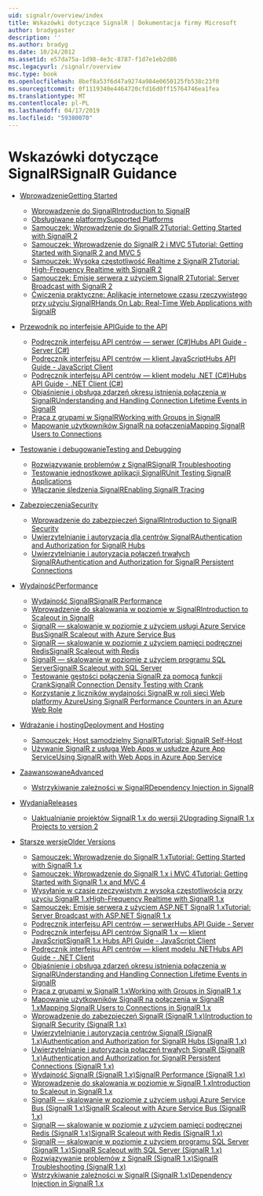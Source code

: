 ```yaml
---
uid: signalr/overview/index
title: Wskazówki dotyczące SignalR | Dokumentacja firmy Microsoft
author: bradygaster
description: ''
ms.author: bradyg
ms.date: 10/24/2012
ms.assetid: e57da75a-1d98-4e3c-8787-f1d7e1eb2d86
msc.legacyurl: /signalr/overview
msc.type: book
ms.openlocfilehash: 8bef8a53f6d47a9274a984e0650125fb538c23f0
ms.sourcegitcommit: 0f1119340e4464720cfd16d0ff15764746ea1fea
ms.translationtype: MT
ms.contentlocale: pl-PL
ms.lasthandoff: 04/17/2019
ms.locfileid: "59380070"
---
```

# <a name="signalr-guidance"></a><span data-ttu-id="00ae5-102">Wskazówki dotyczące SignalR</span><span class="sxs-lookup"><span data-stu-id="00ae5-102">SignalR Guidance</span></span>

- [<span data-ttu-id="00ae5-103">Wprowadzenie</span><span class="sxs-lookup"><span data-stu-id="00ae5-103">Getting Started</span></span>](getting-started/index.md)

    - [<span data-ttu-id="00ae5-104">Wprowadzenie do SignalR</span><span class="sxs-lookup"><span data-stu-id="00ae5-104">Introduction to SignalR</span></span>](getting-started/introduction-to-signalr.md)
    - [<span data-ttu-id="00ae5-105">Obsługiwane platformy</span><span class="sxs-lookup"><span data-stu-id="00ae5-105">Supported Platforms</span></span>](getting-started/supported-platforms.md)
    - [<span data-ttu-id="00ae5-106">Samouczek: Wprowadzenie do SignalR 2</span><span class="sxs-lookup"><span data-stu-id="00ae5-106">Tutorial: Getting Started with SignalR 2</span></span>](getting-started/tutorial-getting-started-with-signalr.md)
    - [<span data-ttu-id="00ae5-107">Samouczek: Wprowadzenie do SignalR 2 i MVC 5</span><span class="sxs-lookup"><span data-stu-id="00ae5-107">Tutorial: Getting Started with SignalR 2 and MVC 5</span></span>](getting-started/tutorial-getting-started-with-signalr-and-mvc.md)
    - [<span data-ttu-id="00ae5-108">Samouczek: Wysoka częstotliwość Realtime z SignalR 2</span><span class="sxs-lookup"><span data-stu-id="00ae5-108">Tutorial: High-Frequency Realtime with SignalR 2</span></span>](getting-started/tutorial-high-frequency-realtime-with-signalr.md)
    - [<span data-ttu-id="00ae5-109">Samouczek: Emisje serwera z użyciem SignalR 2</span><span class="sxs-lookup"><span data-stu-id="00ae5-109">Tutorial: Server Broadcast with SignalR 2</span></span>](getting-started/tutorial-server-broadcast-with-signalr.md)
    - [<span data-ttu-id="00ae5-110">Ćwiczenia praktyczne: Aplikacje internetowe czasu rzeczywistego przy użyciu SignalR</span><span class="sxs-lookup"><span data-stu-id="00ae5-110">Hands On Lab: Real-Time Web Applications with SignalR</span></span>](getting-started/real-time-web-applications-with-signalr.md)
- [<span data-ttu-id="00ae5-111">Przewodnik po interfejsie API</span><span class="sxs-lookup"><span data-stu-id="00ae5-111">Guide to the API</span></span>](guide-to-the-api/index.md)

    - [<span data-ttu-id="00ae5-112">Podręcznik interfejsu API centrów — serwer (C#)</span><span class="sxs-lookup"><span data-stu-id="00ae5-112">Hubs API Guide - Server (C#)</span></span>](guide-to-the-api/hubs-api-guide-server.md)
    - [<span data-ttu-id="00ae5-113">Podręcznik interfejsu API centrów — klient JavaScript</span><span class="sxs-lookup"><span data-stu-id="00ae5-113">Hubs API Guide - JavaScript Client</span></span>](guide-to-the-api/hubs-api-guide-javascript-client.md)
    - [<span data-ttu-id="00ae5-114">Podręcznik interfejsu API centrów — klient modelu .NET (C#)</span><span class="sxs-lookup"><span data-stu-id="00ae5-114">Hubs API Guide - .NET Client (C#)</span></span>](guide-to-the-api/hubs-api-guide-net-client.md)
    - [<span data-ttu-id="00ae5-115">Objaśnienie i obsługa zdarzeń okresu istnienia połączenia w SignalR</span><span class="sxs-lookup"><span data-stu-id="00ae5-115">Understanding and Handling Connection Lifetime Events in SignalR</span></span>](guide-to-the-api/handling-connection-lifetime-events.md)
    - [<span data-ttu-id="00ae5-116">Praca z grupami w SignalR</span><span class="sxs-lookup"><span data-stu-id="00ae5-116">Working with Groups in SignalR</span></span>](guide-to-the-api/working-with-groups.md)
    - [<span data-ttu-id="00ae5-117">Mapowanie użytkowników SignalR na połączenia</span><span class="sxs-lookup"><span data-stu-id="00ae5-117">Mapping SignalR Users to Connections</span></span>](guide-to-the-api/mapping-users-to-connections.md)
- [<span data-ttu-id="00ae5-118">Testowanie i debugowanie</span><span class="sxs-lookup"><span data-stu-id="00ae5-118">Testing and Debugging</span></span>](testing-and-debugging/index.md)

    - [<span data-ttu-id="00ae5-119">Rozwiązywanie problemów z SignalR</span><span class="sxs-lookup"><span data-stu-id="00ae5-119">SignalR Troubleshooting</span></span>](testing-and-debugging/troubleshooting.md)
    - [<span data-ttu-id="00ae5-120">Testowanie jednostkowe aplikacji SignalR</span><span class="sxs-lookup"><span data-stu-id="00ae5-120">Unit Testing SignalR Applications</span></span>](testing-and-debugging/unit-testing-signalr-applications.md)
    - [<span data-ttu-id="00ae5-121">Włączanie śledzenia SignalR</span><span class="sxs-lookup"><span data-stu-id="00ae5-121">Enabling SignalR Tracing</span></span>](testing-and-debugging/enabling-signalr-tracing.md)
- [<span data-ttu-id="00ae5-122">Zabezpieczenia</span><span class="sxs-lookup"><span data-stu-id="00ae5-122">Security</span></span>](security/index.md)

    - [<span data-ttu-id="00ae5-123">Wprowadzenie do zabezpieczeń SignalR</span><span class="sxs-lookup"><span data-stu-id="00ae5-123">Introduction to SignalR Security</span></span>](security/introduction-to-security.md)
    - [<span data-ttu-id="00ae5-124">Uwierzytelnianie i autoryzacja dla centrów SignalR</span><span class="sxs-lookup"><span data-stu-id="00ae5-124">Authentication and Authorization for SignalR Hubs</span></span>](security/hub-authorization.md)
    - [<span data-ttu-id="00ae5-125">Uwierzytelnianie i autoryzacja połączeń trwałych SignalR</span><span class="sxs-lookup"><span data-stu-id="00ae5-125">Authentication and Authorization for SignalR Persistent Connections</span></span>](security/persistent-connection-authorization.md)
- [<span data-ttu-id="00ae5-126">Wydajność</span><span class="sxs-lookup"><span data-stu-id="00ae5-126">Performance</span></span>](performance/index.md)

    - [<span data-ttu-id="00ae5-127">Wydajność SignalR</span><span class="sxs-lookup"><span data-stu-id="00ae5-127">SignalR Performance</span></span>](performance/signalr-performance.md)
    - [<span data-ttu-id="00ae5-128">Wprowadzenie do skalowania w poziomie w SignalR</span><span class="sxs-lookup"><span data-stu-id="00ae5-128">Introduction to Scaleout in SignalR</span></span>](performance/scaleout-in-signalr.md)
    - [<span data-ttu-id="00ae5-129">SignalR — skalowanie w poziomie z użyciem usługi Azure Service Bus</span><span class="sxs-lookup"><span data-stu-id="00ae5-129">SignalR Scaleout with Azure Service Bus</span></span>](performance/scaleout-with-windows-azure-service-bus.md)
    - [<span data-ttu-id="00ae5-130">SignalR — skalowanie w poziomie z użyciem pamięci podręcznej Redis</span><span class="sxs-lookup"><span data-stu-id="00ae5-130">SignalR Scaleout with Redis</span></span>](performance/scaleout-with-redis.md)
    - [<span data-ttu-id="00ae5-131">SignalR — skalowanie w poziomie z użyciem programu SQL Server</span><span class="sxs-lookup"><span data-stu-id="00ae5-131">SignalR Scaleout with SQL Server</span></span>](performance/scaleout-with-sql-server.md)
    - [<span data-ttu-id="00ae5-132">Testowanie gęstości połączenia SignalR za pomocą funkcji Crank</span><span class="sxs-lookup"><span data-stu-id="00ae5-132">SignalR Connection Density Testing with Crank</span></span>](performance/signalr-connection-density-testing-with-crank.md)
    - [<span data-ttu-id="00ae5-133">Korzystanie z liczników wydajności SignalR w roli sieci Web platformy Azure</span><span class="sxs-lookup"><span data-stu-id="00ae5-133">Using SignalR Performance Counters in an Azure Web Role</span></span>](performance/using-signalr-performance-counters-in-an-azure-web-role.md)
- [<span data-ttu-id="00ae5-134">Wdrażanie i hosting</span><span class="sxs-lookup"><span data-stu-id="00ae5-134">Deployment and Hosting</span></span>](deployment/index.md)

    - [<span data-ttu-id="00ae5-135">Samouczek: Host samodzielny SignalR</span><span class="sxs-lookup"><span data-stu-id="00ae5-135">Tutorial: SignalR Self-Host</span></span>](deployment/tutorial-signalr-self-host.md)
    - [<span data-ttu-id="00ae5-136">Używanie SignalR z usługą Web Apps w usłudze Azure App Service</span><span class="sxs-lookup"><span data-stu-id="00ae5-136">Using SignalR with Web Apps in Azure App Service</span></span>](deployment/using-signalr-with-azure-web-sites.md)
- [<span data-ttu-id="00ae5-137">Zaawansowane</span><span class="sxs-lookup"><span data-stu-id="00ae5-137">Advanced</span></span>](advanced/index.md)

    - [<span data-ttu-id="00ae5-138">Wstrzykiwanie zależności w SignalR</span><span class="sxs-lookup"><span data-stu-id="00ae5-138">Dependency Injection in SignalR</span></span>](advanced/dependency-injection.md)
- [<span data-ttu-id="00ae5-139">Wydania</span><span class="sxs-lookup"><span data-stu-id="00ae5-139">Releases</span></span>](releases/index.md)

    - [<span data-ttu-id="00ae5-140">Uaktualnianie projektów SignalR 1.x do wersji 2</span><span class="sxs-lookup"><span data-stu-id="00ae5-140">Upgrading SignalR 1.x Projects to version 2</span></span>](releases/upgrading-signalr-1x-projects-to-20.md)
- [<span data-ttu-id="00ae5-141">Starsze wersje</span><span class="sxs-lookup"><span data-stu-id="00ae5-141">Older Versions</span></span>](older-versions/index.md)

    - [<span data-ttu-id="00ae5-142">Samouczek: Wprowadzenie do SignalR 1.x</span><span class="sxs-lookup"><span data-stu-id="00ae5-142">Tutorial: Getting Started with SignalR 1.x</span></span>](older-versions/tutorial-getting-started-with-signalr.md)
    - [<span data-ttu-id="00ae5-143">Samouczek: Wprowadzenie do SignalR 1.x i MVC 4</span><span class="sxs-lookup"><span data-stu-id="00ae5-143">Tutorial: Getting Started with SignalR 1.x and MVC 4</span></span>](older-versions/tutorial-getting-started-with-signalr-and-mvc-4.md)
    - [<span data-ttu-id="00ae5-144">Wysyłanie w czasie rzeczywistym z wysoką częstotliwością przy użyciu SignalR 1.x</span><span class="sxs-lookup"><span data-stu-id="00ae5-144">High-Frequency Realtime with SignalR 1.x</span></span>](older-versions/tutorial-high-frequency-realtime-with-signalr.md)
    - [<span data-ttu-id="00ae5-145">Samouczek: Emisje serwera z użyciem ASP.NET SignalR 1.x</span><span class="sxs-lookup"><span data-stu-id="00ae5-145">Tutorial: Server Broadcast with ASP.NET SignalR 1.x</span></span>](older-versions/tutorial-server-broadcast-with-aspnet-signalr.md)
    - [<span data-ttu-id="00ae5-146">Podręcznik interfejsu API centrów — serwer</span><span class="sxs-lookup"><span data-stu-id="00ae5-146">Hubs API Guide - Server</span></span>](older-versions/signalr-1x-hubs-api-guide-server.md)
    - [<span data-ttu-id="00ae5-147">Podręcznik interfejsu API centrów SignalR 1.x — klient JavaScript</span><span class="sxs-lookup"><span data-stu-id="00ae5-147">SignalR 1.x Hubs API Guide - JavaScript Client</span></span>](older-versions/signalr-1x-hubs-api-guide-javascript-client.md)
    - [<span data-ttu-id="00ae5-148">Podręcznik interfejsu API centrów — klient modelu .NET</span><span class="sxs-lookup"><span data-stu-id="00ae5-148">Hubs API Guide - .NET Client</span></span>](older-versions/signalr-1x-hubs-api-guide-net-client.md)
    - [<span data-ttu-id="00ae5-149">Objaśnienie i obsługa zdarzeń okresu istnienia połączenia w SignalR</span><span class="sxs-lookup"><span data-stu-id="00ae5-149">Understanding and Handling Connection Lifetime Events in SignalR</span></span>](older-versions/handling-connection-lifetime-events.md)
    - [<span data-ttu-id="00ae5-150">Praca z grupami w SignalR 1.x</span><span class="sxs-lookup"><span data-stu-id="00ae5-150">Working with Groups in SignalR 1.x</span></span>](older-versions/working-with-groups.md)
    - [<span data-ttu-id="00ae5-151">Mapowanie użytkowników SignalR na połączenia w SignalR 1.x</span><span class="sxs-lookup"><span data-stu-id="00ae5-151">Mapping SignalR Users to Connections in SignalR 1.x</span></span>](older-versions/mapping-users-to-connections.md)
    - [<span data-ttu-id="00ae5-152">Wprowadzenie do zabezpieczeń SignalR (SignalR 1.x)</span><span class="sxs-lookup"><span data-stu-id="00ae5-152">Introduction to SignalR Security (SignalR 1.x)</span></span>](older-versions/introduction-to-security.md)
    - [<span data-ttu-id="00ae5-153">Uwierzytelnianie i autoryzacja centrów SignalR (SignalR 1.x)</span><span class="sxs-lookup"><span data-stu-id="00ae5-153">Authentication and Authorization for SignalR Hubs (SignalR 1.x)</span></span>](older-versions/hub-authorization.md)
    - [<span data-ttu-id="00ae5-154">Uwierzytelnianie i autoryzacja połączeń trwałych SignalR (SignalR 1.x)</span><span class="sxs-lookup"><span data-stu-id="00ae5-154">Authentication and Authorization for SignalR Persistent Connections (SignalR 1.x)</span></span>](older-versions/persistent-connection-authorization.md)
    - [<span data-ttu-id="00ae5-155">Wydajność SignalR (SignalR 1.x)</span><span class="sxs-lookup"><span data-stu-id="00ae5-155">SignalR Performance (SignalR 1.x)</span></span>](older-versions/signalr-performance.md)
    - [<span data-ttu-id="00ae5-156">Wprowadzenie do skalowania w poziomie w SignalR 1.x</span><span class="sxs-lookup"><span data-stu-id="00ae5-156">Introduction to Scaleout in SignalR 1.x</span></span>](older-versions/scaleout-in-signalr.md)
    - [<span data-ttu-id="00ae5-157">SignalR — skalowanie w poziomie z użyciem usługi Azure Service Bus (SignalR 1.x)</span><span class="sxs-lookup"><span data-stu-id="00ae5-157">SignalR Scaleout with Azure Service Bus (SignalR 1.x)</span></span>](older-versions/scaleout-with-windows-azure-service-bus.md)
    - [<span data-ttu-id="00ae5-158">SignalR — skalowanie w poziomie z użyciem pamięci podręcznej Redis (SignalR 1.x)</span><span class="sxs-lookup"><span data-stu-id="00ae5-158">SignalR Scaleout with Redis (SignalR 1.x)</span></span>](older-versions/scaleout-with-redis.md)
    - [<span data-ttu-id="00ae5-159">SignalR — skalowanie w poziomie z użyciem programu SQL Server (SignalR 1.x)</span><span class="sxs-lookup"><span data-stu-id="00ae5-159">SignalR Scaleout with SQL Server (SignalR 1.x)</span></span>](older-versions/scaleout-with-sql-server.md)
    - [<span data-ttu-id="00ae5-160">Rozwiązywanie problemów z SignalR (SignalR 1.x)</span><span class="sxs-lookup"><span data-stu-id="00ae5-160">SignalR Troubleshooting (SignalR 1.x)</span></span>](older-versions/troubleshooting.md)
    - [<span data-ttu-id="00ae5-161">Wstrzykiwanie zależności w SignalR (SignalR 1.x)</span><span class="sxs-lookup"><span data-stu-id="00ae5-161">Dependency Injection in SignalR 1.x</span></span>](older-versions/dependency-injection.md)
